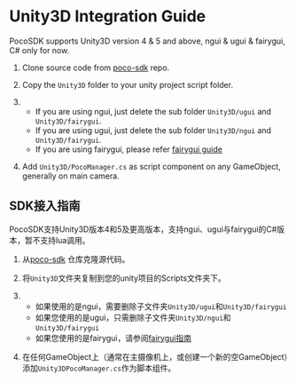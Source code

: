 # Unity3D Integration Guide

PocoSDK supports Unity3D version 4 & 5 and above, ngui & ugui & fairygui, C# only for now. 

1. Clone source code from [poco-sdk](https://github.com/AirtestProject/Poco-SDK) repo.

2. Copy the `Unity3D` folder to your unity project script folder.

3. 
    - If you are using ngui, just delete the sub folder `Unity3D/ugui` and `Unity3D/fairygui`. 
    - If you are using ugui, just delete the sub folder `Unity3D/ngui` and  `Unity3D/fairygui`.
    - If you are using fairygui, please refer [fairygui guide](https://github.com/AirtestProject/Poco-SDK/tree/master/Unity3D/fairygui)

4. Add `Unity3D/PocoManager.cs` as script component on any GameObject, generally on main camera.

## SDK接入指南
PocoSDK支持Unity3D版本4和5及更高版本，支持ngui、ugui与fairygui的C#版本，暂不支持lua调用。
1. 从[poco-sdk](https://github.comAirtestProjectPoco-SDK) 仓库克隆源代码。
2. 将`Unity3D`文件夹复制到您的unity项目的Scripts文件夹下。 
3.
    - 如果使用的是ngui，需要删除子文件夹`Unity3D/ugui`和`Unity3D/fairygui`
    - 如果您使用的是ugui，只需删除子文件夹`Unity3D/ngui`和`Unity3D/fairygui`
    - 如果您使用的是fairygui，请参阅[fairygui指南](https://github.comAirtestProjectPoco-SDKtreemasterUnity3Dfairygui)

4. 在任何GameObject上（通常在主摄像机上，或创建一个新的空GameObject）添加`Unity3DPocoManager.cs`作为脚本组件。

